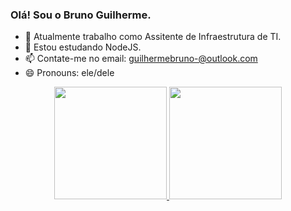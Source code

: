 ### Olá! Sou o Bruno Guilherme.


- 🔭 Atualmente trabalho como Assitente de Infraestrutura de TI.
- 🌱 Estou estudando NodeJS.
- 📫 Contate-me no email: guilhermebruno-@outlook.com
- 😄 Pronouns: ele/dele

<div align="center">
  <a href="https://github.com/Brunogpr">
  <img height="180em" src="https://github-readme-stats.vercel.app/api?username=Brunogpr&show_icons=true&theme=merko&include_all_commits=true&count_private=true"/>
  <img height="180em" src="https://github-readme-stats.vercel.app/api/top-langs/?username=Brunogpr&layout=compact&langs_count=7&theme=dark"/>
</div>
